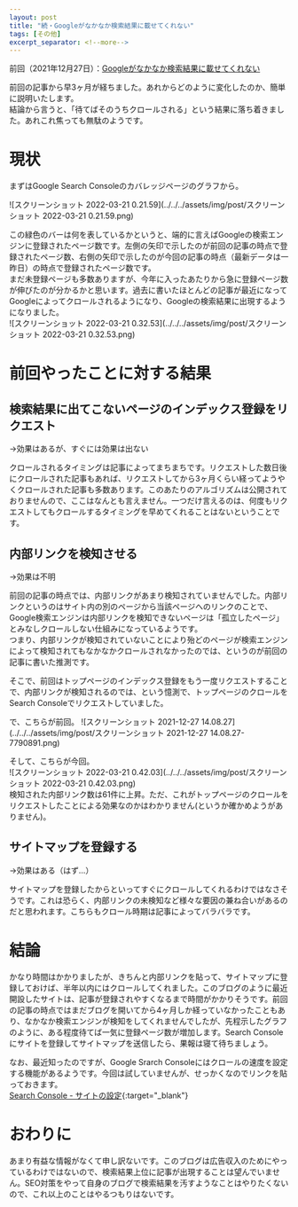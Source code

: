 ```yaml
---
layout: post
title: "続・Googleがなかなか検索結果に載せてくれない"
tags: [その他]
excerpt_separator: <!--more-->
---
```


前回（2021年12月27日）：[Googleがなかなか検索結果に載せてくれない](https://blog.yotiosoft.com/2021/12/27/Google%E3%81%8C%E3%81%AA%E3%81%8B%E3%81%AA%E3%81%8B%E6%A4%9C%E7%B4%A2%E7%B5%90%E6%9E%9C%E3%81%AB%E8%BC%89%E3%81%9B%E3%81%A6%E3%81%8F%E3%82%8C%E3%81%AA%E3%81%84.html)  

前回の記事から早3ヶ月が経ちました。あれからどのように変化したのか、簡単に説明いたします。  
結論から言うと、「待てばそのうちクロールされる」という結果に落ち着きました。あれこれ焦っても無駄のようです。

<!--more-->  

# 現状

まずはGoogle Search Consoleのカバレッジページのグラフから。

![スクリーンショット 2022-03-21 0.21.59](../../../assets/img/post/スクリーンショット 2022-03-21 0.21.59.png)

この緑色のバーは何を表しているかというと、端的に言えばGoogleの検索エンジンに登録されたページ数です。左側の矢印で示したのが前回の記事の時点で登録されたページ数、右側の矢印で示したのが今回の記事の時点（最新データは一昨日）の時点で登録されたページ数です。  
まだ未登録ページも多数ありますが、今年に入ったあたりから急に登録ページ数が伸びたのが分かるかと思います。過去に書いたほとんどの記事が最近になってGoogleによってクロールされるようになり、Googleの検索結果に出現するようになりました。  
![スクリーンショット 2022-03-21 0.32.53](../../../assets/img/post/スクリーンショット 2022-03-21 0.32.53.png)  

# 前回やったことに対する結果

## 検索結果に出てこないページのインデックス登録をリクエスト

→効果はあるが、すぐには効果は出ない  

クロールされるタイミングは記事によってまちまちです。リクエストした数日後にクロールされた記事もあれば、リクエストしてから3ヶ月くらい経ってようやくクロールされた記事も多数あります。このあたりのアルゴリズムは公開されておりませんので、ここはなんとも言えません。一つだけ言えるのは、何度もリクエストしてもクロールするタイミングを早めてくれることはないということです。

## 内部リンクを検知させる

→効果は不明  

前回の記事の時点では、内部リンクがあまり検知されていませんでした。内部リンクというのはサイト内の別のページから当該ページへのリンクのことで、Google検索エンジンは内部リンクを検知できないページは「孤立したページ」とみなしクロールしない仕組みになっているようです。  
つまり、内部リンクが検知されていないことにより殆どのページが検索エンジンによって検知されてもなかなかクロールされなかったのでは、というのが前回の記事に書いた推測です。  

そこで、前回はトップページのインデックス登録をもう一度リクエストすることで、内部リンクが検知されるのでは、という憶測で、トップページのクロールをSearch Consoleでリクエストしていました。  

で、こちらが前回。  ![スクリーンショット 2021-12-27 14.08.27](../../../assets/img/post/スクリーンショット 2021-12-27 14.08.27-7790891.png)  

そして、こちらが今回。  
![スクリーンショット 2022-03-21 0.42.03](../../../assets/img/post/スクリーンショット 2022-03-21 0.42.03.png)  
検知された内部リンク数は61件に上昇。ただ、これがトップページのクロールをリクエストしたことによる効果なのかはわかりません(というか確かめようがありません)。

## サイトマップを登録する

→効果はある（はず…）  

サイトマップを登録したからといってすぐにクロールしてくれるわけではなさそうです。これは恐らく、内部リンクの未検知など様々な要因の兼ね合いがあるのだと思われます。こちらもクロール時期は記事によってバラバラです。

# 結論

かなり時間はかかりましたが、きちんと内部リンクを貼って、サイトマップに登録しておけば、半年以内にはクロールしてくれました。このブログのように最近開設したサイトは、記事が登録されやすくなるまで時間がかかりそうです。前回の記事の時点ではまだブログを開いてから4ヶ月しか経っていなかったこともあり、なかなか検索エンジンが検知をしてくれませんでしたが、先程示したグラフのように、ある程度待てば一気に登録ページ数が増加します。Search Consoleにサイトを登録してサイトマップを送信したら、果報は寝て待ちましょう。  

なお、最近知ったのですが、Google Srarch Consoleにはクロールの速度を設定する機能があるようです。今回は試していませんが、せっかくなのでリンクを貼っておきます。  
[Search Console - サイトの設定](https://www.google.com/webmasters/tools/settings){:target="_blank"}  

# おわりに

あまり有益な情報がなくて申し訳ないです。このブログは広告収入のためにやっているわけではないので、検索結果上位に記事が出現することは望んでいません。SEO対策をやって自身のブログで検索結果を汚すようなことはやりたくないので、これ以上のことはやるつもりはないです。
